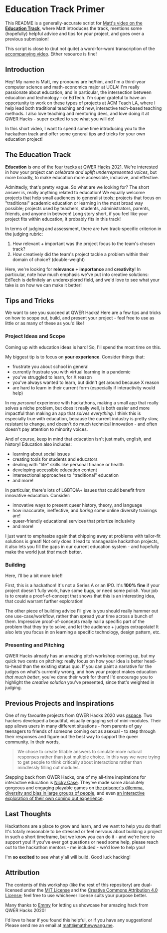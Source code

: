 # Education Track Primer

This README is a generally-accurate script for [Matt's video on the **Education Track**](https://www.youtube.com/watch?v=KhtwVRjKosg), where Matt introduces the track, mentions some (hopefully) helpful advice and tips for your project, and goes over a previous submission!

This script is close to (but not quite) a word-for-word transcription of the [accompanying video](https://www.youtube.com/watch?v=KhtwVRjKosg). Either resource is fine!

## Introduction

Hey! My name is Matt, my pronouns are he/him, and I'm a third-year computer science and math-economics major at UCLA! I'm really passionate about education, and in particular, the intersection between education and technology - or EdTech. I'm super grateful to have an opportunity to work on these types of projects at ACM Teach LA, where I help lead both traditional teaching and new, interactive tech-based teaching methods. I also love teaching and mentoring devs, and love doing it at QWER Hacks - super excited to see what you will do!

In this short video, I want to spend some time introducing you to the hackathon track and offer some general tips and tricks for your own education project!

## The Education Track

**Education** is one of the [four tracks at QWER Hacks 2021](https://www.qwerhacks.com/). We're interested in how your project can *celebrate and uplift underrepresented voices*, but more broadly, to make education more accessible, inclusive, and effective.

Admittedly, that's pretty vague. So what are we looking for? The short answer is, really anything related to education! We equally welcome projects that help small audiences to generalist tools; projects that focus on "traditional" academic education or learning in the most broad way possible; projects used by teachers, students, administrators, parents, friends, and anyone in between! Long story short, if you feel like your project fits within education, it probably fits in this track!

In terms of judging and assessment, there are two track-specific criterion in the judging rubric:

1. How relevant + important was the project focus to the team's chosen track?
2. How creatively did the team's project tackle a problem within their domain of choice? (double-weight)

Here, we're looking for **relevance + importance** and **creativity**! In particular, note how much emphasis we've put into creative solutions: EdTech is definitely an underexplored field, and we'd love to see what your take is on how we can make it better!

## Tips and Tricks

We want to see you succeed at QWER Hacks! Here are a few tips and tricks on how to scope out, build, and present your project - feel free to use as little or as many of these as you'd like!

### Project Ideas and Scope

Coming up with education ideas is hard! So, I'll spend the most time on this.

My biggest tip is to focus on **your experience**. Consider things that:

* frustrate you about school in general
* currently frustrate you with virtual learning in a pandemic
* you've struggled to learn, for X reason
* you've always wanted to learn, but didn't get around because X reason
* are hard to learn in their current form (especially if interactivity would help)

In my *personal* experience with hackathons, making a small app that really solves a niche problem, but does it really well, is both easier and more impactful than making an app that *solves everything*. I think this is especially true with education, because the current industry is pretty slow, resistant to change, and doesn't do much technical innovation - and often doesn't pay attention to minority voices.

And of course, keep in mind that education isn't just math, english, and history! Education also includes:

* learning about social issues
* creating tools for students and educators
* dealing with "life" skills like personal finance or health
* developing accessible education content
* intersectional approaches to "traditional" education
* and more!

In particular, there's lots of LGBTQIA+ issues that could benefit from innovative education. Consider:

* innovative ways to present queer history, theory, and language
* how inaccurate, ineffective, and *boring* some online diversity trainings are!
* queer-friendly educational services that priortize inclusivity
* and more!

I just want to emphasize again that chipping away at problems with tailor-fit solutions is great! Not only does it lead to manageable hackathon projects, it also lets you fill the gaps in our current education system - and hopefully make the world just *that* much better.

### Building

Here, I'll be a bit more brief!

First, this is a hackathon! It's not a Series A or an IPO. It's **100% fine** if your project doesn't fully work, have some bugs, or need some polish. Your job is to create a proof-of-concept that shows that this is an interesting idea, that could warrant further exploration!

The other piece of building advice I'll give is you should really hammer out one use-case/workflow, rather than spread your time across a bunch of them. Impressive proof-of-concepts really nail a specific part of the problem that they try to solve, and let the audience + judges extrapolate! It also lets you focus in on learning a specific technology, design pattern, etc.

### Presenting and Pitching

QWER Hacks already has an amazing pitch workshop coming up, but my quick two cents on pitching: really focus on how your idea is better head-to-head than the existing status quo. If you can paint a narrative for the judges on what's currently wrong, and how your project makes education *that much better*, you've done their work for them! I'd encourage you to highlight the *creative solution* you've presented, since that's weighted in judging.

## Previous Projects and Inspirations

One of my favourite projects from QWER Hacks 2020 was [qspace](https://devpost.com/software/qspace). Two hackers developed a beautiful, visually engaging set of mini-modules. Their app allows users in many different situations - from parents of gay teenagers to friends of someone coming out as asexual - to step through their responses and figure out the best way to support the queer community. In their words,

> We chose to create fillable answers to simulate more natural responses rather than just multiple choice. In this way we were trying to get people to think critically about interactions rather than mindlessly filling out modules.

Stepping back from QWER Hacks, one of my all-time inspirations for interactive education is [Nicky Case](https://ncase.me/). They've made some absolutely gorgeous and engaging playable games on [the prisoner's dilemma](https://ncase.me/trust/), [diversity and bias in large groups of people](https://ncase.me/polygons/), and even [an interactive exploration of their own coming out experience](https://ncase.itch.io/coming-out-simulator-2014).

## Last Thoughts

Hackathons are a place to grow and learn, and we want to help you do that! It's totally reasonable to be stressed or feel nervous about building a project in such a short timeframe, but we know you can do it - and we're here to support you! If you've ever got questions or need some help, please reach out to the hackathon mentors - me included - we'd love to help you!

I'm **so excited** to see what y'all will build. Good luck hacking!

## Attribution

The contents of this workshop (like the rest of this repository) are dual-licensed under the [MIT License](https://github.com/mattxwang/qwerhacks-21-workshops/blob/main/LICENSE) and the [Creative Commons Attribution 4.0 License](https://creativecommons.org/licenses/by/4.0/); feel free to use whichever license suits your purpose better.

Many thanks to [Emmy](https://www.emmycao.com/) for letting us showcase her amazing hack from QWER Hacks 2020!

I'd love to hear if you found this helpful, or if you have any suggestions! Please send me an email at [matt@matthewwang.me](mailto:matt@matthewwang.me).
